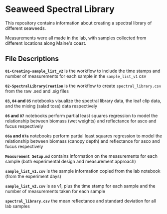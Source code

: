 # Seaweed Spectral Library

This repository contains information about creating a spectral library of different seaweeds.

Measurements were all made in the lab, with samples collected from different locations along Maine's coast.

## File Descriptions

**`01-Creating-sample_list_v2`** is the workflow to include the time stamps and number of measurements for each sample in the `sample_list_v1` csv 

**`02-SpectralLibraryCreation`** is the workflow to create `spectral_library.csv` from the raw .sed and .sig files

**`03`, `04` and `05`** notebooks visualize the spectral library data, the leaf clip data, and the mixing (salad toss) data respectively

**`06` and `07`** notebooks perform partial least squares regression to model the relationship between biomass (wet weights) and reflectance for asco and fucus respectively

**`06a` and `07a`** notebooks perform partial least squares regression to model the relationship between biomass (canopy depth) and reflectance for asco and fucus respectively

**`Measurement Setup.md`** contains information on the measurements for each sample (both experimental design and measurement approach)

**`sample_list_v1.csv`** is the sample information copied from the lab notebook (from the experiment days)

**`sample_list_v2.csv`** is as v1, plus the time stamp for each sample and the number of measurements taken for each sample

**`spectral_library.csv`** the mean reflectance and standard deviation for all lab samples

